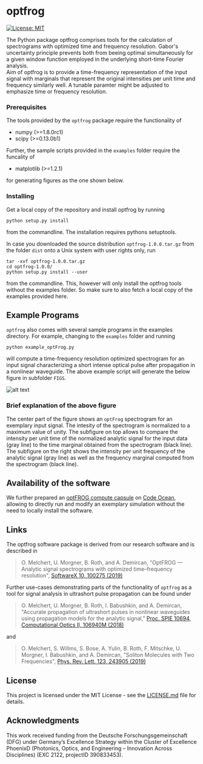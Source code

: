 # optfrog 

[![License: MIT](https://img.shields.io/badge/License-MIT-green.svg)](https://opensource.org/licenses/MIT)

The Python package optfrog comprises tools for the calculation of spectrograms
with optimized time and frequency resolution. Gabor's uncertainty
principle prevents both from beeing optimal simultaneously for a given window
function employed in the underlying short-time Fourier analysis.  
Aim of optfrog is to provide a time-frequency representation of the input
signal with marginals that represent the original intensities per unit time and
frequency similarly well. A tunable paramter might be adjusted to emphasize
time or frequency resolution.  


### Prerequisites

The tools provided by the `optfrog` package require the functionality of 

* numpy (>=1.8.0rc1)
* scipy (>=0.13.0b1)

Further, the sample scripts provided in the `examples` folder require the funcality of

* matplotlib (>=1.2.1)

for generating figures as the one shown below.

### Installing

Get a local copy of the repository and install optfrog by running

```
python setup.py install
```

from the commandline. The installation requires pythons setuptools.

In case you downloaded the source distribution `optfrog-1.0.0.tar.gz` from the folder `dist` onto a Unix system with user rights only, run

```
tar -xvf optfrog-1.0.0.tar.gz
cd optfrog-1.0.0/
python setup.py install --user
```

from the commandline. This, however will only install the optfrog tools without the examples folder. So make sure to also fetch a local copy of the examples provided here.

## Example Programs

`optfrog` also comes with several sample programs in the examples directory. For example, 
changing to the `examples` folder and running

```
python example_optFrog.py
```

will compute a time-frequency resolution optimized spectrogram for an input signal characterizing 
a short intense optical pulse after propagation in a nonlinear waveguide. The above example script will generate the below figure in subfolder `FIGS`.

![alt text](https://github.com/omelchert/optfrog/blob/master/examples/FIGS/fig_optFrog_ESM_alpha0.0000.png)

### Brief explanation of the above figure

The center part of the figure shows an `optFrog` spectrogram for an exemplary input signal. The intesity of the
spectrogram is normalized to a maximum value of unity. The subfigure on top allows to compare the intensity per unit time of the normalized analytic signal for the input data (gray line) to the time marginal obtained from the spectrogram (black line). The subfigure on the right shows the intensity per unit frequency of the analytic signal (gray line) as well as the frequency marginal computed from the spectrogram (black line).

## Availability of the software

We further prepared an [optFROG compute capsule](https://codeocean.com/capsule/7823161/tree) on [Code Ocean](https://codeocean.com), allowing to directly run and modify an exemplary simulation without the need to locally install the software. 

## Links

The optfrog software package is derived from our research software and is described in 

> O. Melchert, U. Morgner, B. Roth, and A. Demircan, "OptFROG — Analytic signal spectrograms with optimized time–frequency resolution", [SoftwareX 10, 100275 (2019)](https://doi.org/10.1016/j.softx.2019.100275)

Further use-cases demonstrating parts of the functionality of `optfrog` as a tool for signal analysis in ultrashort pulse propagation can be found under

> O. Melchert, U. Morgner, B. Roth, I. Babushkin, and A. Demircan, "Accurate propagation of ultrashort pulses in nonlinear waveguides using propagation models for the analytic signal," [Proc. SPIE 10694, Computational Optics II, 106940M (2018)](https://doi.org/10.1117/12.2313255)

and

> O. Melchert, S. Willms, S. Bose, A. Yulin, B. Roth, F. Mitschke, U. Morgner, I. Babushkin, and A. Demircan, "Soliton Molecules with Two Frequencies", [Phys. Rev. Lett. 123, 243905 (2019)](https://doi.org/10.1103/PhysRevLett.123.243905)

## License

This project is licensed under the MIT License - see the [LICENSE.md](LICENSE.md) file for details.

## Acknowledgments

This work received funding from the Deutsche Forschungsgemeinschaft  (DFG) under
Germany’s Excellence Strategy within the Cluster of Excellence PhoenixD
(Photonics, Optics, and Engineering – Innovation Across Disciplines) (EXC 2122,
projectID 390833453).
